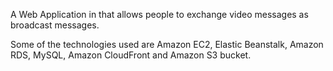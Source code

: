 A Web Application in that allows people to exchange video messages as broadcast messages.

Some of the technologies used are Amazon EC2, Elastic Beanstalk, Amazon RDS, MySQL, Amazon CloudFront and Amazon S3 bucket.
